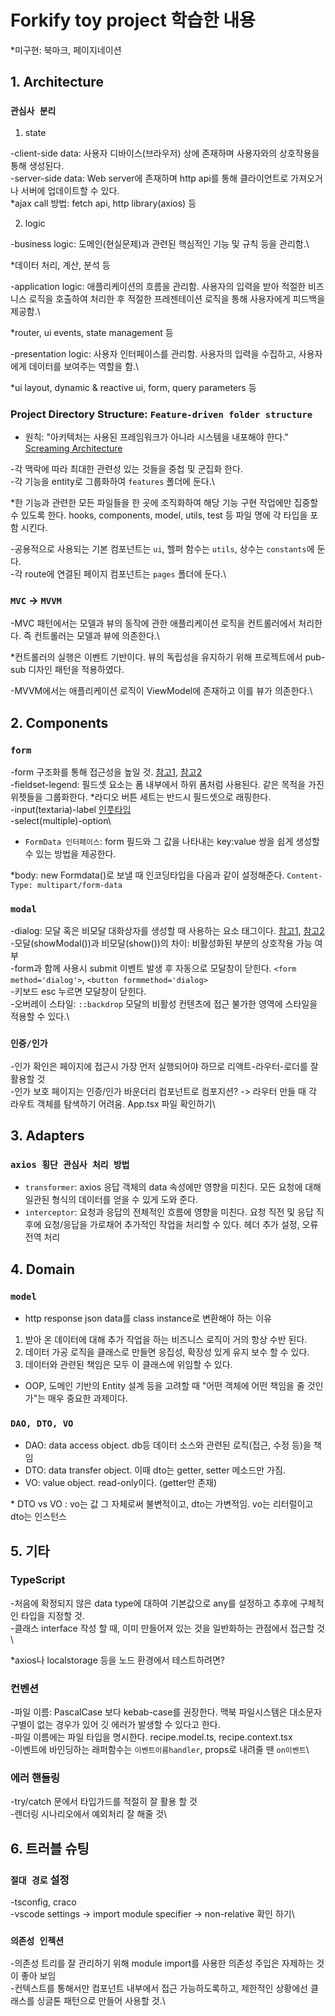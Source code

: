 # Forkify toy project 학습한 내용

\*미구현: 북마크, 페이지네이션

## 1. Architecture

### `관심사 분리`

1. state

-client-side data: 사용자 디바이스(브라우저) 상에 존재하며 사용자와의 상호작용을 통해 생성된다.\
-server-side data: Web server에 존재하며 http api를 통해 클라이언트로 가져오거나 서버에 업데이트할 수 있다.\
\*ajax call 방법: fetch api, http library(axios) 등

2. logic

-business logic: 도메인(현실문제)과 관련된 핵심적인 기능 및 규칙 등을 관리함.\

\*데이터 처리, 계산, 분석 등

-application logic: 애플리케이션의 흐름을 관리함. 사용자의 입력을 받아 적절한 비즈니스 로직을 호출하여 처리한 후 적절한 프레젠테이션 로직을 통해 사용자에게 피드백을 제공함.\

\*router, ui events, state management 등

-presentation logic: 사용자 인터페이스를 관리함. 사용자의 입력을 수집하고, 사용자에게 데이터를 보여주는 역할을 함.\

\*ui layout, dynamic & reactive ui, form, query parameters 등

### Project Directory Structure: `Feature-driven folder structure`

- 원칙: "아키텍처는 사용된 프레임워크가 아니라 시스템을 내포해야 한다." [Screaming Architecture](https://blog.cleancoder.com/uncle-bob/2011/09/30/Screaming-Architecture.html)

-각 맥락에 따라 최대한 관련성 있는 것들을 중첩 및 군집화 한다.\
-각 기능을 entity로 그룹화하여 `features` 폴더에 둔다.\

\*한 기능과 관련한 모든 파일들을 한 곳에 조직화하여 해당 기능 구현 작업에만 집중할 수 있도록 한다. hooks, components, model, utils, test 등 파일 명에 각 타입을 포함 시킨다.

-공용적으로 사용되는 기본 컴포넌트는 `ui`, 헬퍼 함수는 `utils`, 상수는 `constants`에 둔다.\
-각 route에 연결된 페이지 컴포넌트는 `pages` 폴더에 둔다.\

### `MVC` -> `MVVM`

-MVC 패턴에서는 모델과 뷰의 동작에 관한 애플리케이션 로직을 컨트롤러에서 처리한다. 즉 컨트롤러는 모델과 뷰에 의존한다.\

\*컨트롤러의 실행은 이벤트 기반이다. 뷰의 독립성을 유지하기 위해 프로젝트에서 pub-sub 디자인 패턴을 적용하였다.

-MVVM에서는 애플리케이션 로직이 ViewModel에 존재하고 이를 뷰가 의존한다.\

## 2. Components

### `form`

-form 구조화를 통해 접근성을 높일 것. [참고1](https://ko.javascript.info/form-elements), [참고2](https://developer.mozilla.org/ko/docs/Learn/Forms/How_to_structure_a_web_form)\
-fieldset-legend: 필드셋 요소는 폼 내부에서 하위 폼처럼 사용된다. 같은 목적을 가진 위젯들을 그룹화한다. \*라디오 버튼 세트는 반드시 필드셋으로 래핑한다.\
-input(textaria)-label [인풋타입](https://developer.mozilla.org/en-US/docs/Web/HTML/Element/input#input_types)\
-select(multiple)-option\

- `FormData 인터페이스`: form 필드와 그 값을 나타내는 key:value 쌍을 쉽게 생성할 수 있는 방법을 제공한다.

\*body: new Formdata()로 보낼 때 인코딩타입을 다음과 같이 설정해준다. `Content-Type: multipart/form-data`

### `modal`

-dialog: 모달 혹은 비모달 대화상자를 생성할 때 사용하는 요소 태그이다. [참고1](https://ui.toast.com/posts/ko_20220518), [참고2](https://developer.mozilla.org/en-US/docs/Web/HTML/Element/dialog)\
-모달(showModal())과 비모달(show())의 차이: 비활성화된 부분의 상호작용 가능 여부\
-form과 함께 사용시 submit 이벤트 발생 후 자동으로 모달창이 닫힌다. `<form method='dialog'>`, `<button formmethod='dialog>`\
-키보드 esc 누르면 모달창이 닫힌다.\
-오버레이 스타일: `::backdrop` 모달의 비활성 컨텐츠에 접근 불가한 영역에 스타일을 적용할 수 있다.\

### `인증/인가`

-인가 확인은 페이지에 접근시 가장 먼저 실행되어야 하므로 리액트-라우터-로더를 잘 활용할 것\
-인가 보호 페이지는 인증/인가 바운더리 컴포넌트로 컴포지션? -> 라우터 만들 때 각 라우트 객체를 탐색하기 어려움. App.tsx 파일 확인하기\

## 3. Adapters

### `axios 횡단 관심사 처리 방법`

- `transformer`: axios 응답 객체의 data 속성에만 영향을 미친다. 모든 요청에 대해 일관된 형식의 데이터를 얻을 수 있게 도와 준다.
- `interceptor`: 요청과 응답의 전체적인 흐름에 영향을 미친다. 요청 직전 및 응답 직후에 요청/응답을 가로채어 추가적인 작업을 처리할 수 있다. 헤더 추가 설정, 오류 전역 처리

## 4. Domain

### `model`

- http response json data를 class instance로 변환해야 하는 이유

1. 받아 온 데이터에 대해 추가 작업을 하는 비즈니스 로직이 거의 항상 수반 된다.
2. 데이터 가공 로직을 클래스로 만들면 응집성, 확장성 있게 유지 보수 할 수 있다.
3. 데이터와 관련된 책임은 모두 이 클래스에 위임할 수 있다.

- OOP, 도메인 기반의 Entity 설계 등을 고려할 때 "어떤 객체에 어떤 책임을 줄 것인가"는 매우 중요한 과제이다.

### `DAO, DTO, VO`

- DAO: data access object. db등 데이터 소스와 관련된 로직(접근, 수정 등)을 책임
- DTO: data transfer object. 이때 dto는 getter, setter 메소드만 가짐.
- VO: value object. read-only이다. (getter만 존재)

\* DTO vs VO : vo는 값 그 자체로써 불변적이고, dto는 가변적임. vo는 리터럴이고 dto는 인스턴스

## 5. 기타

### TypeScript

-처음에 확정되지 않은 data type에 대하여 기본값으로 any를 설정하고 추후에 구체적인 타입을 지정할 것.\
-클래스 interface 작성 할 때, 이미 만들어져 있는 것을 일반화하는 관점에서 접근할 것\

\*axios나 localstorage 등을 노드 환경에서 테스트하려면?

### 컨벤션

-파일 이름: PascalCase 보다 kebab-case를 권장한다. 맥북 파일시스템은 대소문자 구별이 없는 경우가 있어 깃 에러가 발생할 수 있다고 한다.\
-파일 이름에는 파일 타입을 명시한다. recipe.model.ts, recipe.context.tsx\
-이벤트에 바인딩하는 래퍼함수는 `이벤트이름handler`, props로 내려줄 땐 `on이벤트`\

### 에러 핸들링

-try/catch 문에서 타입가드를 적절히 잘 활용 할 것\
-렌더링 시나리오에서 예외처리 잘 해줄 것\

## 6. 트러블 슈팅

### `절대 경로` 설정

-tsconfig, craco\
-vscode settings -> import module specifier -> non-relative 확인 하기\

### `의존성 인젝션`

-의존성 트리를 잘 관리하기 위해 module import를 사용한 의존성 주입은 자제하는 것이 좋아 보임\
-컨텍스트를 통해서만 컴포넌트 내부에서 접근 가능하도록하고, 제한적인 상황에선 클래스를 싱글톤 패턴으로 만들어 사용할 것.\
